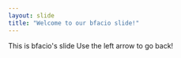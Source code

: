```yaml
---
layout: slide
title: "Welcome to our bfacio slide!"
---
```

This is bfacio's slide
Use the left arrow to go back!
